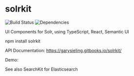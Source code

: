 # solrkit
![Build Status](https://travis-ci.org/garysieling/solrkit.svg?branch=master)
![Dependencies](https://david-dm.org/garysieling/solrkit/status.svg)

UI Components for Solr, using TypeScript, React, Semantic UI

npm install solrkit

API Documentation:
https://garysieling.gitbooks.io/solrkit/

Demo:

See also SearchKit for Elasticsearch
